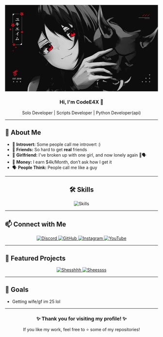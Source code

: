 <div align="center">
  <img src="dadb379aeb49e2e236ecf289bfcdcf80.jpg" alt="Banner" />
</div>

<div align="center">

  <h3>Hi, I'm CodeE4X 👋</h3>
  <p>Solo Developer | Scripts Developer | Python Developer(api)</p>
</div>

---

## 🌟 About Me  
- 🎩 **Introvert:** Some people call me introvert :)  
- 🙏 **Friends:** So hard to get **real** friends  
- 🤡 **Girlfriend:** I've broken up with one girl, and now lonely again 🙏🗣️  
- 🤑 **Money:** I earn $4k/Month, don’t ask how I get it  
- 🗣️ **People Think:** People call me like a guy  

---

<div align="center">
  <h2>🛠️ Skills</h2>
  <img src="https://skillicons.dev/icons?i=python,lua,html,css,js,c,cpp,cs" alt="Skills" />
</div>

---

## 📫 Connect with Me  

<div align="center">
  <a href="https://discord.gg/5gE6J4Jftj" target="_blank">
    <img src="https://img.shields.io/badge/Discord-7289DA?style=for-the-badge&logo=discord&logoColor=white" alt="Discord" />
  </a>
  <a href="https://github.com/CodeE4X-dev" target="_blank">
    <img src="https://img.shields.io/badge/GitHub-181717?style=for-the-badge&logo=github&logoColor=white" alt="GitHub" />
  </a>
  <a href="https://instagram.com/screaminout_" target="_blank">
    <img src="https://img.shields.io/badge/Instagram-E4405F?style=for-the-badge&logo=instagram&logoColor=white" alt="Instagram" />
  </a>
  <a href="https://youtube.com/@Sky_25ms" target="_blank">
    <img src="https://img.shields.io/badge/YouTube-FF0000?style=for-the-badge&logo=youtube&logoColor=white" alt="YouTube" />
  </a>
</div>

---

## 📂 Featured Projects  

<div align="center">
  <a href="[shesss]" target="_blank">
    <img src="https://via.placeholder.com/400x200?text=Project+1" alt="Shesshhh" />
  </a>
  <a href="[Project 2 Link]" target="_blank">
    <img src="https://via.placeholder.com/400x200?text=Project+2" alt="Sheessss" />
  </a>
</div>

---

## 🎯 Goals  

- Getting wife/gf im 25 lol 

---

<div align="center">
  <h3>✨ Thank you for visiting my profile! ✨</h3>
  <p>If you like my work, feel free to ⭐ some of my repositories!</p>
</div>

